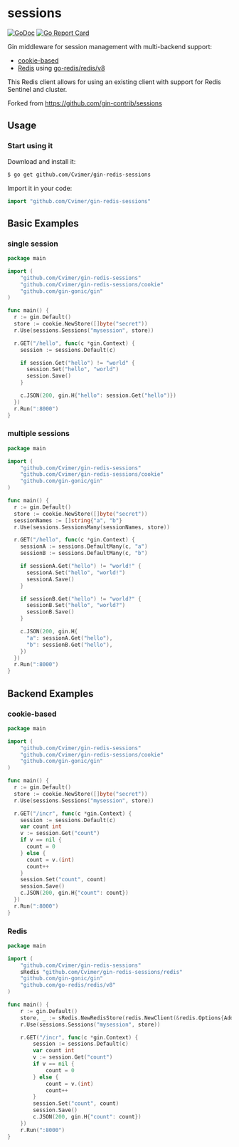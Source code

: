 # sessions

[![GoDoc](https://godoc.org/github.com/Calidity/sessions?status.svg)](https://godoc.org/github.com/Calidity/sessions)
[![Go Report Card](https://goreportcard.com/badge/github.com/Calidity/gin-sessions)](https://goreportcard.com/report/github.com/Calidity/gin-sessions)

Gin middleware for session management with multi-backend support:

- [cookie-based](#cookie-based)
- [Redis](#redis) using [go-redis/redis/v8](https://github.com/go-redis/redis)

This Redis client allows for using an existing client with support for Redis Sentinel and cluster.

Forked from https://github.com/gin-contrib/sessions

## Usage

### Start using it

Download and install it:

```bash
$ go get github.com/Cvimer/gin-redis-sessions
```

Import it in your code:

```go
import "github.com/Cvimer/gin-redis-sessions"
```

## Basic Examples

### single session

```go
package main

import (
    "github.com/Cvimer/gin-redis-sessions"
    "github.com/Cvimer/gin-redis-sessions/cookie"
    "github.com/gin-gonic/gin"
)

func main() {
  r := gin.Default()
  store := cookie.NewStore([]byte("secret"))
  r.Use(sessions.Sessions("mysession", store))

  r.GET("/hello", func(c *gin.Context) {
    session := sessions.Default(c)

    if session.Get("hello") != "world" {
      session.Set("hello", "world")
      session.Save()
    }

    c.JSON(200, gin.H{"hello": session.Get("hello")})
  })
  r.Run(":8000")
}
```

### multiple sessions

```go
package main

import (
    "github.com/Cvimer/gin-redis-sessions"
    "github.com/Cvimer/gin-redis-sessions/cookie"
    "github.com/gin-gonic/gin"
)

func main() {
  r := gin.Default()
  store := cookie.NewStore([]byte("secret"))
  sessionNames := []string{"a", "b"}
  r.Use(sessions.SessionsMany(sessionNames, store))

  r.GET("/hello", func(c *gin.Context) {
    sessionA := sessions.DefaultMany(c, "a")
    sessionB := sessions.DefaultMany(c, "b")

    if sessionA.Get("hello") != "world!" {
      sessionA.Set("hello", "world!")
      sessionA.Save()
    }

    if sessionB.Get("hello") != "world?" {
      sessionB.Set("hello", "world?")
      sessionB.Save()
    }

    c.JSON(200, gin.H{
      "a": sessionA.Get("hello"),
      "b": sessionB.Get("hello"),
    })
  })
  r.Run(":8000")
}
```

## Backend Examples

### cookie-based

```go
package main

import (
    "github.com/Cvimer/gin-redis-sessions"
    "github.com/Cvimer/gin-redis-sessions/cookie"
    "github.com/gin-gonic/gin"
)

func main() {
  r := gin.Default()
  store := cookie.NewStore([]byte("secret"))
  r.Use(sessions.Sessions("mysession", store))

  r.GET("/incr", func(c *gin.Context) {
    session := sessions.Default(c)
    var count int
    v := session.Get("count")
    if v == nil {
      count = 0
    } else {
      count = v.(int)
      count++
    }
    session.Set("count", count)
    session.Save()
    c.JSON(200, gin.H{"count": count})
  })
  r.Run(":8000")
}
```

### Redis

```go
package main

import (
    "github.com/Cvimer/gin-redis-sessions"
    sRedis "github.com/Cvimer/gin-redis-sessions/redis"
    "github.com/gin-gonic/gin"
    "github.com/go-redis/redis/v8"
)

func main() {
    r := gin.Default()
    store, _ := sRedis.NewRedisStore(redis.NewClient(&redis.Options{Addr: "localhost:6379"}), []byte("secret"))
    r.Use(sessions.Sessions("mysession", store))

    r.GET("/incr", func(c *gin.Context) {
        session := sessions.Default(c)
        var count int
        v := session.Get("count")
        if v == nil {
            count = 0
        } else {
            count = v.(int)
            count++
        }
        session.Set("count", count)
        session.Save()
        c.JSON(200, gin.H{"count": count})
    })
    r.Run(":8000")
}
```